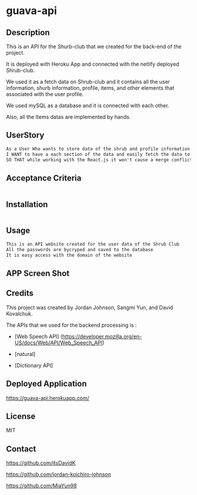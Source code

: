 # guava-api

## Description 

This is an API for the Shurb-club that we created for the back-end of the project. 

It is deployed with Heroku App and connected with the netlify deployed Shrub-club. 

We used it as a fetch data on Shrub-club and it contains all the user information, shurb information, profile, items, and other elements that associated with the user profile. 

We used mySQL as a database and it is connected with each other. 

Also, all the Items datas are implemented by hands. 

## UserStory 

```md
As a User Who wants to store data of the shrub and profile information in the database. 
I WANT to have a each section of the data and easily fetch the data to the front end
SO THAT while working with the React.js it won't cause a merge conflict and easy to work with the team mates without working space issues. 

```

## Acceptance Criteria

```md

```

## Installation 

```md

```

## Usage 

```md
This is an API website created for the user data of the Shrub Club 
All the passwords are bycryped and saved to the database 
It is easy access with the domain of the website
```

## APP Screen Shot 



## Credits 

This project was created by Jordan Johnson, Sangmi Yun, and David Kovalchuk.

The APIs that we used for the backend processing is :

- [Web Speech API] (https://developer.mozilla.org/en-US/docs/Web/API/Web_Speech_API)

- [natural] 

- [Dictionary API]


## Deployed Application 

https://guava-api.herokuapp.com/

## License 

MIT 

## Contact 

https://github.com/itsDavidK

https://github.com/jordan-koichiro-johnson

https://github.com/MiaYun98